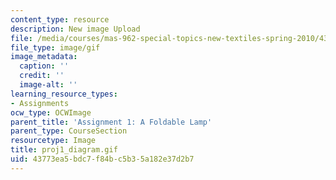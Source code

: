 ```yaml
---
content_type: resource
description: New image Upload
file: /media/courses/mas-962-special-topics-new-textiles-spring-2010/43773ea5bdc7f84bc5b35a182e37d2b7_proj1_diagram.gif
file_type: image/gif
image_metadata:
  caption: ''
  credit: ''
  image-alt: ''
learning_resource_types:
- Assignments
ocw_type: OCWImage
parent_title: 'Assignment 1: A Foldable Lamp'
parent_type: CourseSection
resourcetype: Image
title: proj1_diagram.gif
uid: 43773ea5-bdc7-f84b-c5b3-5a182e37d2b7
---
```

